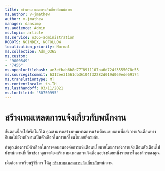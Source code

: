 ```yaml
---
title: สร้างเทมเพลตการแจ้งเกี่ยวกับพนักงาน
ms.author: v-jmathew
author: v-jmathew
manager: dansimp
ms.audience: Admin
ms.topic: article
ms.service: o365-administration
ROBOTS: NOINDEX, NOFOLLOW
localization_priority: Normal
ms.collection: Adm_O365
ms.custom:
- "9000549"
- "7456"
ms.openlocfilehash: ae3efbab6b8d7778911107ba6d724f3555078c55
ms.sourcegitcommit: 6312ee31561db36104f32282d019d069ede69174
ms.translationtype: MT
ms.contentlocale: th-TH
ms.lasthandoff: 03/11/2021
ms.locfileid: "50750995"
---
```

# <a name="create-employee-notice-templates"></a>สร้างเทมเพลตการแจ้งเกี่ยวกับพนักงาน

ขั้นตอนนี้จะใส่หรือไม่ก็ได้ คุณสามารถสร้างเทมเพลตการแจ้งเตือนแบบเองเพื่อส่งการแจ้งเตือนทางอีเมลไปยังพนักงานเป็นตัวเลือกในการแก้ไขนโยบายที่ตรงกัน

ถ้าคุณต้องการมีตัวเลือกในการตอบสนองต่อการแจ้งเตือนนโยบายโดยการส่งการแจ้งเตือนตัวเตือนไปยังพนักงานที่เกี่ยวข้อง คุณจะต้องสร้างเทมเพลตการแจ้งเตือนอย่างน้อยหนึ่งรายการในองค์กรของคุณ

เมื่อต้องการเรียนรู้วิธีการ ให้ดู [สร้างเทมเพลตการแจ้งเกี่ยวกับ](https://go.microsoft.com/fwlink/?linkid=2129080)พนักงาน
